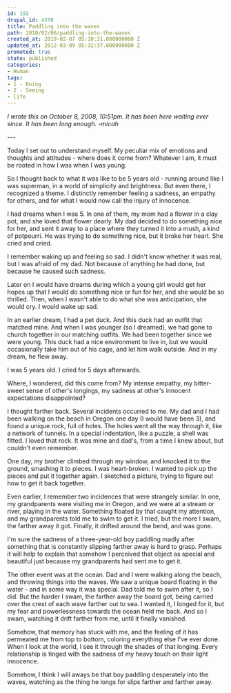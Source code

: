 ```yaml
---
id: 192
drupal_id: 4370
title: Paddling into the waves
path: 2010/02/06/paddling-into-the-waves
created_at: 2010-02-07 05:10:31.000000000 Z
updated_at: 2012-03-09 05:32:37.000000000 Z
promoted: true
state: published
categories:
- Human
tags:
- 1 - Doing
- 2 - Seeing
- life
---
```

<em>I wrote this on October 8, 2008, 10:51pm. It has been here waiting ever since. It has been long enough. -micah</em>

<em>---</em>

Today I set out to understand myself. My peculiar mix of emotions and thoughts and attitudes - where does it come from? Whatever I am, it must be rooted in how I was when I was young.

So I thought back to what it was like to be 5 years old - running around like I was superman, in a world of simplicity and brightness. But even there, I recognized a theme. I distinctly remember feeling a sadness, an empathy for others, and for what I would now call the injury of innocence.

I had dreams when I was 5. In one of them, my mom had a flower in a clay pot, and she loved that flower dearly. My dad decided to do something nice for her, and sent it away to a place where they turned it into a mush, a kind of potpourri. He was trying to do something nice, but it broke her heart. She cried and cried.

I remember waking up and feeling so sad. I didn't know whether it was real, but I was afraid of my dad. Not because of anything he had done, but because he caused such sadness.

Later on I would have dreams during which a young girl would get her hopes up that I would do something nice or fun for her, and she would be so thrilled. Then, when I wasn't able to do what she was anticipation, she would cry. I would wake up sad.

In an earlier dream, I had a pet duck. And this duck had an outfit that matched mine. And when I was younger (so I dreamed), we had gone to church together in our matching outfits. We had been together since we were young. This duck had a nice environment to live in, but we would occasionally take him out of his cage, and let him walk outside. And in my dream, he flew away.

I was 5 years old. I cried for 5 days afterwards.

Where, I wondered, did this come from? My intense empathy, my bitter-sweet sense of other's longings, my sadness at other's innocent expectations disappointed?

I thought farther back. Several incidents occurred to me. My dad and I had been walking on the beach in Oregon one day (I would have been 3), and found a unique rock, full of holes. The holes went all the way through it, like a network of tunnels. In a special indentation, like a puzzle, a shell was fitted. I loved that rock. It was mine and dad's, from a time I knew about, but couldn't even remember.

One day, my brother climbed through my window, and knocked it to the ground, smashing it to pieces. I was heart-broken. I wanted to pick up the pieces and put it together again. I sketched a picture, trying to figure out how to get it back together.

Even earlier, I remember two incidences that were strangely similar. In one, my grandparents were visiting me in Oregon, and we were at a stream or river, playing in the water. Something floated by that caught my attention, and my grandparents told me to swim to get it. I tried, but the more I swam, the farther away it got. Finally, it drifted around the bend, and was gone.

I'm sure the sadness of a three-year-old boy paddling madly after something that is constantly slipping farther away is hard to grasp. Perhaps it will help to explain that somehow I perceived that object as special and beautiful just because my grandparents had sent me to get it.

The other event was at the ocean. Dad and I were walking along the beach, and throwing things into the waves. We saw a unique board floating in the water - and in some way it was special. Dad told me to swim after it, so I did. But the harder I swam, the farther away the board got, being carried over the crest of each wave farther out to sea. I wanted it, I longed for it, but my fear and powerlessness towards the ocean held me back. And so I swam, watching it drift farther from me, until it finally vanished.

Somehow, that memory has stuck with me, and the feeling of it has permeated me from top to bottom, coloring everything else I've ever done. When I look at the world, I see it through the shades of that longing. Every relationship is tinged with the sadness of my heavy touch on their light innocence.

Somehow, I think I will aways be that boy paddling desperately into the waves, watching as the thing he longs for slips farther and farther away.
